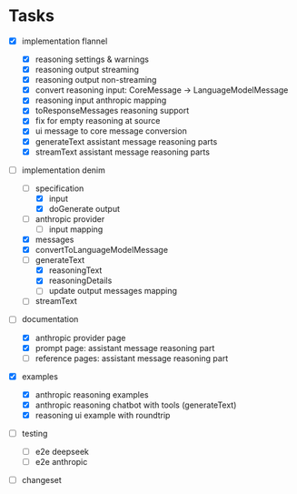 # Tasks

- [x] implementation flannel
  - [x] reasoning settings & warnings
  - [x] reasoning output streaming
  - [x] reasoning output non-streaming
  - [x] convert reasoning input: CoreMessage -> LanguageModelMessage
  - [x] reasoning input anthropic mapping
  - [x] toResponseMessages reasoning support
  - [x] fix for empty reasoning at source
  - [x] ui message to core message conversion
  - [x] generateText assistant message reasoning parts
  - [x] streamText assistant message reasoning parts
- [ ] implementation denim

  - [ ] specification
    - [x] input
    - [x] doGenerate output
  - [ ] anthropic provider
    - [ ] input mapping
  - [x] messages
  - [x] convertToLanguageModelMessage
  - [ ] generateText
    - [x] reasoningText
    - [x] reasoningDetails
    - [ ] update output messages mapping
  - [ ] streamText

- [ ] documentation
  - [x] anthropic provider page
  - [x] prompt page: assistant message reasoning part
  - [ ] reference pages: assistant message reasoning part
- [x] examples
  - [x] anthropic reasoning examples
  - [x] anthropic reasoning chatbot with tools (generateText)
  - [x] reasoning ui example with roundtrip
- [ ] testing
  - [ ] e2e deepseek
  - [ ] e2e anthropic
- [ ] changeset
